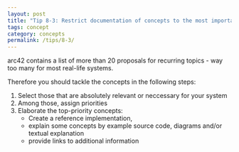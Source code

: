 ```yaml
---
layout: post
title: "Tip 8-3: Restrict documentation of concepts to the most important topics!"
tags: concept
category: concepts
permalink: /tips/8-3/
---
```

arc42 contains a list of more than 20 proposals for recurring topics - way too many
for most real-life systems.

Therefore you should tackle the concepts in the following steps:

1. Select those that are absolutely relevant or neccessary for your system
2. Among those, assign priorities
3. Elaborate the top-priority concepts:
   * Create a reference implementation,
   * explain some concepts by example source code, diagrams and/or textual explanation
   * provide links to additional information
